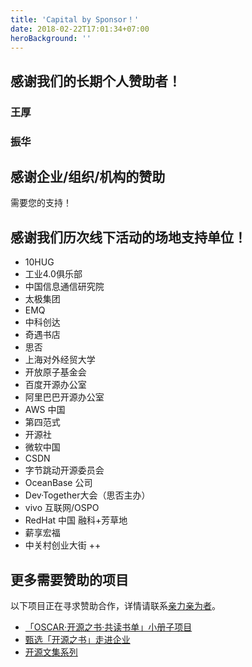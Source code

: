 ```yaml
---
title: 'Capital by Sponsor！'
date: 2018-02-22T17:01:34+07:00
heroBackground: ''
---
```


## 感谢我们的长期个人赞助者！

### 王厚
### 振华

## 感谢企业/组织/机构的赞助

需要您的支持！

## 感谢我们历次线下活动的场地支持单位！

* 10HUG
* 工业4.0俱乐部
* 中国信息通信研究院
* 太极集团
* EMQ 
* 中科创达
* 奇遇书店
* 思否
* 上海对外经贸大学
* 开放原子基金会
* 百度开源办公室
* 阿里巴巴开源办公室
* AWS 中国
* 第四范式
* 开源社
* 微软中国
* CSDN
* 字节跳动开源委员会
* OceanBase 公司
* Dev·Together大会（思否主办）
* vivo 互联网/OSPO
* RedHat 中国 融科+芳草地
* 薪享宏福
* 中关村创业大街 ++

## 更多需要赞助的项目

以下项目正在寻求赞助合作，详情请联系[亲力亲为者](/contact/)。

* [「OSCAR·开源之书·共读书单」小册子项目](https://github.com/oscar-open-source-book/booklet-2022)
* [甄选「开源之书」走进企业](/posts/reading-go-into-enterprise/)
* [开源文集系列](/posts/open-source-way-collection/)